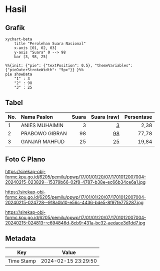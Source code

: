 # Hasil

## Grafik

```mermaid
xychart-beta
    title "Perolehan Suara Nasional"
    x-axis [01, 02, 03]
    y-axis "Suara" 0 --> 98
    bar [3, 98, 25]
```

```mermaid
%%{init: {"pie": {"textPosition": 0.5}, "themeVariables": {"pieOuterStrokeWidth": "5px"}} }%%
pie showData
    "1" : 3
    "2" : 98
    "3" : 25
```

## Tabel

| No. | Nama Paslon    | Suara | Suara (raw) | Persentase |
|:--- |:-------------- | -----:| -----------:| ----------:|
| 1   | ANIES MUHAIMIN | 3     | [3][p-1]    | 2,38       |
| 2   | PRABOWO GIBRAN | 98    | [98][p-2]   | 77,78      |
| 3   | GANJAR MAHFUD  | 25    | [25][p-3]   | 19,84      |


[p-1]: https://github.com/gigit-pemilu/pemilu-2024/blob/main/pilpres/hitung-suara/sub/17-bengkulu/sub/01-bengkulu-selatan/sub/01-kedurang/sub/2007-tanjung-alam/sub/004-tps/sub/paslon-1.txt
[p-2]: https://github.com/gigit-pemilu/pemilu-2024/blob/main/pilpres/hitung-suara/sub/17-bengkulu/sub/01-bengkulu-selatan/sub/01-kedurang/sub/2007-tanjung-alam/sub/004-tps/sub/paslon-2.txt
[p-3]: https://github.com/gigit-pemilu/pemilu-2024/blob/main/pilpres/hitung-suara/sub/17-bengkulu/sub/01-bengkulu-selatan/sub/01-kedurang/sub/2007-tanjung-alam/sub/004-tps/sub/paslon-3.txt

## Foto C Plano

https://sirekap-obj-formc.kpu.go.id/6205/pemilu/ppwp/17/01/01/20/07/1701012007004-20240215-023829--15379b66-02f8-4787-b38e-ec66b34ce6a1.jpg

https://sirekap-obj-formc.kpu.go.id/6205/pemilu/ppwp/17/01/01/20/07/1701012007004-20240215-024728--918a0b10-e56c-4436-bde5-8f97fe775287.jpg

https://sirekap-obj-formc.kpu.go.id/6205/pemilu/ppwp/17/01/01/20/07/1701012007004-20240215-024813--c694846d-8cb9-431a-bc32-aedace3d1dd7.jpg


## Metadata

| Key        | Value               |
| ---------- | ------------------- |
| Time Stamp | 2024-02-15 23:29:50 |



